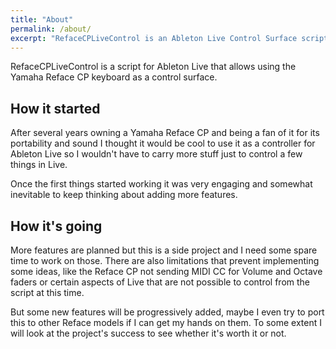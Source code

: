 ```yaml
---
title: "About"
permalink: /about/
excerpt: "RefaceCPLiveControl is an Ableton Live Control Surface script for Ableton Live."
---
```

RefaceCPLiveControl is a script for Ableton Live that allows using the Yamaha Reface CP keyboard as a control surface.

## How it started

After several years owning a Yamaha Reface CP and being a fan of it for its portability and sound I thought it would be cool to use it as a controller for Ableton Live so I wouldn't have to carry more stuff just to control a few things in Live. 

Once the first things started working it was very engaging and somewhat inevitable to keep thinking about adding more features.

## How it's going

More features are planned but this is a side project and I need some spare time to work on those. There are also limitations that prevent implementing some ideas, like the Reface CP not sending MIDI CC for Volume and Octave faders or certain aspects of Live that are not possible to control from the script at this time. 

But some new features will be progressively added, maybe I even try to port this to other Reface models if I can get my hands on them. To some extent I will look at the project's success to see whether it's worth it or not.
